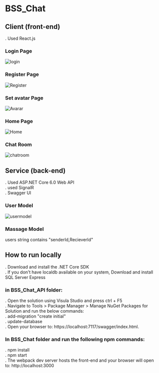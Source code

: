 # BSS_Chat

<h2>Client (front-end)</h2>
<p>. Used React.js </p>
<h3>Login Page</h3>
<img src="https://user-images.githubusercontent.com/60642006/190406459-07e18bc2-dff7-4aa2-88a6-d73c8df137eb.png" alt="login" />
<h3>Register Page</h3>
<img src="https://user-images.githubusercontent.com/60642006/190408379-e963976e-3775-4bdc-a14a-d1a2a102530b.png" alt="Register" />
<h3>Set avatar Page</h3>
<img src="https://user-images.githubusercontent.com/60642006/190411548-25a3312b-f3b1-4d95-b442-c47ec229138c.png" alt="Avarar" />
<h3>Home Page</h3>
<img src="https://user-images.githubusercontent.com/60642006/190411896-c58bf54d-fff1-4c08-a4dd-b507e71e9b42.png" alt="Home" />
<h3>Chat Room</h3>
<img src = "https://user-images.githubusercontent.com/60642006/190412326-7ecb2e07-29be-483b-b78c-50e87c42b598.png" alt="chatroom" />

<h2>Service (back-end) </h2>
<p>. Used ASP.NET Core 6.0 Web API <br/>
   . used SignalR <br/>
   . Swagger UI </p>
<h3>User Model</h3>
<img src="https://user-images.githubusercontent.com/60642006/190418884-cbbbdf5b-6a69-4210-a044-3131c1859a98.png" alt="usermodel" />
<h3>Massage Model</h3>
<p>users string contains "senderId,RecieverId" </p>

<h2>How to run locally</h2>
<p>. Download and install the .NET Core SDK <br/>. If you don't have localdb available on your system, Download and install SQL Server Express </p>

<h3>in BSS_Chat_API folder:</h3>
<p>. Open the solution using Visula Studio and press ctrl + F5 <br/>
. Navigate to Tools > Package Manager > Manage NuGet Packages for Solution and run the below commands: <br/>
. add-migration "create initial" <br/>
. update-database <br/>
. Open your browser to: https://localhost:7117/swagger/index.html. </p>

<h3>In BSS_Chat folder and run the following npm commands: </h3>
<p>. npm install <br/>
. npm start <br/>
. The webpack dev server hosts the front-end and your browser will open to: http://localhost:3000 <p/>
